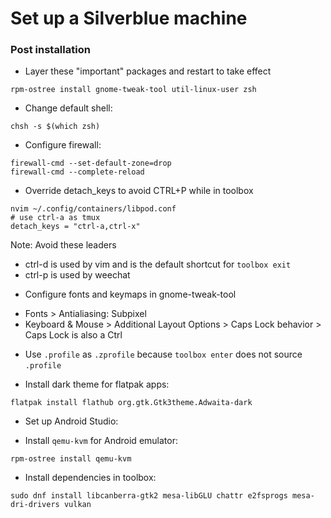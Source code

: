 # Set up a Silverblue machine

### Post installation

- Layer these "important" packages and restart to take effect

```
rpm-ostree install gnome-tweak-tool util-linux-user zsh
```

- Change default shell:

```
chsh -s $(which zsh)
```

- Configure firewall:

```
firewall-cmd --set-default-zone=drop
firewall-cmd --complete-reload
```

- Override detach_keys to avoid CTRL+P while in toolbox

```
nvim ~/.config/containers/libpod.conf
# use ctrl-a as tmux
detach_keys = "ctrl-a,ctrl-x"
```

Note: Avoid these leaders

- ctrl-d is used by vim and is the default shortcut for `toolbox exit`
- ctrl-p is used by weechat

* Configure fonts and keymaps in gnome-tweak-tool

- Fonts > Antialiasing: Subpixel
- Keyboard & Mouse > Additional Layout Options > Caps Lock behavior > Caps Lock
  is also a Ctrl

* Use `.profile` as `.zprofile` because `toolbox enter` does not source
  `.profile`

- Install dark theme for flatpak apps:

```
flatpak install flathub org.gtk.Gtk3theme.Adwaita-dark
```

- Set up Android Studio:

* Install `qemu-kvm` for Android emulator:

```
rpm-ostree install qemu-kvm
```

- Install dependencies in toolbox:

```
sudo dnf install libcanberra-gtk2 mesa-libGLU chattr e2fsprogs mesa-dri-drivers vulkan
```
